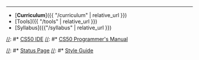 ***

* [**Curriculum**]({{ "/curriculum" | relative_url }})
* [Tools]({{ "/tools" | relative_url }})
* [Syllabus]({{"/syllabus" | relative_url }})

[//]: #***

[//]: #* [CS50 IDE](https://ide.cs50.io/)
[//]: #* [CS50 Programmer's Manual](https://man.cs50.io/)

[//]: #***

[//]: #* [Status Page](https://cs50.statuspage.io/)
[//]: #* [Style Guide](https://cs50.readthedocs.io/style/c/)

